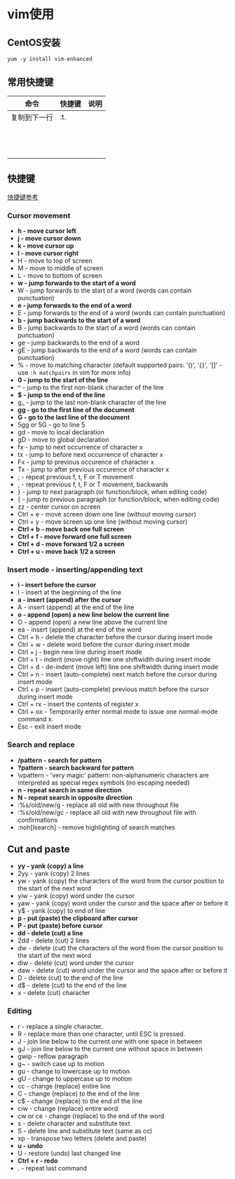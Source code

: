 # vim使用

## CentOS安装

`yum -y install vim-enhanced`

## 常用快捷键

| 命令         | 快捷键 | 说明 |
| ------------ | ------ | ---- |
| 复制到下一行 | :t.    |      |
|              |        |      |
|              |        |      |
|              |        |      |
|              |        |      |
|              |        |      |
|              |        |      |
|              |        |      |
|              |        |      |
|              |        |      |
|              |        |      |
|              |        |      |
|              |        |      |
|              |        |      |



## 快捷键

[快捷键参考](https://vim.rtorr.com/)

### Cursor movement

- **h - move cursor left**
- **j - move cursor down**
- **k - move cursor up**
- **l - move cursor right**
- H - move to top of screen
- M - move to middle of screen
- L - move to bottom of screen
- **w - jump forwards to the start of a word**
- W - jump forwards to the start of a word (words can contain punctuation)
- **e - jump forwards to the end of a word**
- E - jump forwards to the end of a word (words can contain punctuation)
- **b - jump backwards to the start of a word**
- B - jump backwards to the start of a word (words can contain punctuation)
- ge - jump backwards to the end of a word
- gE - jump backwards to the end of a word (words can contain punctuation)
- % - move to matching character (default supported pairs: '()', '{}', '[]' - use `:h matchpairs` in vim for more info)
- **0 - jump to the start of the line**
- ^ - jump to the first non-blank character of the line
- **$ - jump to the end of the line**
- g_ - jump to the last non-blank character of the line
- **gg - go to the first line of the document**
- **G - go to the last line of the document**
- 5gg or 5G - go to line 5
- gd - move to local declaration
- gD - move to global declaration
- fx - jump to next occurrence of character x
- tx - jump to before next occurrence of character x
- Fx - jump to previous occurence of character x
- Tx - jump to after previous occurence of character x
- ; - repeat previous f, t, F or T movement
- , - repeat previous f, t, F or T movement, backwards
- } - jump to next paragraph (or function/block, when editing code)
- { - jump to previous paragraph (or function/block, when editing code)
- zz - center cursor on screen
- Ctrl + e - move screen down one line (without moving cursor)
- Ctrl + y - move screen up one line (without moving cursor)
- **Ctrl + b - move back one full screen**
- **Ctrl + f - move forward one full screen**
- **Ctrl + d - move forward 1/2 a screen**
- **Ctrl + u - move back 1/2 a screen**

### Insert mode - inserting/appending text

- **i - insert before the cursor**
- I - insert at the beginning of the line
- **a - insert (append) after the cursor**
- A - insert (append) at the end of the line
- **o - append (open) a new line below the current line**
- O - append (open) a new line above the current line
- ea - insert (append) at the end of the word
- Ctrl + h - delete the character before the cursor during insert mode
- Ctrl + w - delete word before the cursor during insert mode
- Ctrl + j - begin new line during insert mode
- Ctrl + t - indent (move right) line one shiftwidth during insert mode
- Ctrl + d - de-indent (move left) line one shiftwidth during insert mode
- Ctrl + n - insert (auto-complete) next match before the cursor during insert mode
- Ctrl + p - insert (auto-complete) previous match before the cursor during insert mode
- Ctrl + rx - insert the contents of register x
- Ctrl + ox - Temporarily enter normal mode to issue one normal-mode command x.
- Esc - exit insert mode

### Search and replace

- **/pattern - search for pattern**
- **?pattern - search backward for pattern**
- \vpattern - 'very magic' pattern: non-alphanumeric characters are interpreted as special regex symbols (no escaping needed)
- **n - repeat search in same direction**
- **N - repeat search in opposite direction**
- :%s/old/new/g - replace all old with new throughout file
- :%s/old/new/gc - replace all old with new throughout file with confirmations
- :noh[lsearch] - remove highlighting of search matches

## Cut and paste

- **yy - yank (copy) a line**
- 2yy - yank (copy) 2 lines
- yw - yank (copy) the characters of the word from the cursor position to the start of the next word
- yiw - yank (copy) word under the cursor
- yaw - yank (copy) word under the cursor and the space after or before it
- y$ - yank (copy) to end of line
- **p - put (paste) the clipboard after cursor**
- **P - put (paste) before cursor**
- **dd - delete (cut) a line**
- 2dd - delete (cut) 2 lines
- dw - delete (cut) the characters of the word from the cursor position to the start of the next word
- diw - delete (cut) word under the cursor
- daw - delete (cut) word under the cursor and the space after or before it
- D - delete (cut) to the end of the line
- d$ - delete (cut) to the end of the line
- x - delete (cut) character

### Editing

- r - replace a single character.
- R - replace more than one character, until ESC is pressed.
- J - join line below to the current one with one space in between
- gJ - join line below to the current one without space in between
- gwip - reflow paragraph
- g~ - switch case up to motion
- gu - change to lowercase up to motion
- gU - change to uppercase up to motion
- cc - change (replace) entire line
- C - change (replace) to the end of the line
- c$ - change (replace) to the end of the line
- ciw - change (replace) entire word
- cw or ce - change (replace) to the end of the word
- s - delete character and substitute text
- S - delete line and substitute text (same as cc)
- xp - transpose two letters (delete and paste)
- **u - undo**
- U - restore (undo) last changed line
- **Ctrl + r - redo**
- . - repeat last command